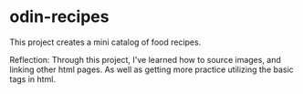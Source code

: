 # odin-recipes
This project creates a mini catalog of food recipes.

Reflection: Through this project, I've learned how to source images, and linking other html pages. As well as getting more practice utilizing the basic tags in html.